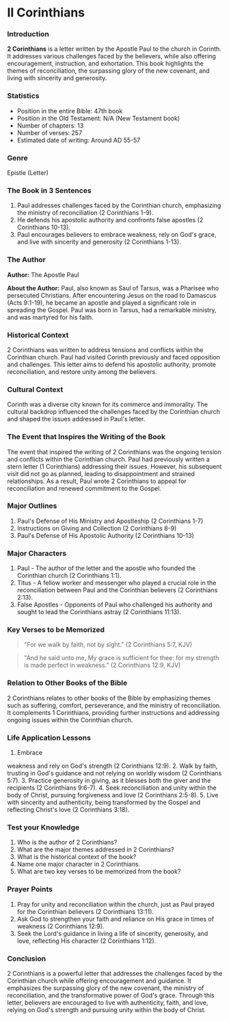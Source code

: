 # II Corinthians

### Introduction

**2 Corinthians** is a letter written by the Apostle Paul to the church in Corinth. It addresses various challenges faced by the believers, while also offering encouragement, instruction, and exhortation. This book highlights the themes of reconciliation, the surpassing glory of the new covenant, and living with sincerity and generosity.

### Statistics

* Position in the entire Bible: 47th book
* Position in the Old Testament: N/A (New Testament book)
* Number of chapters: 13
* Number of verses: 257
* Estimated date of writing: Around AD 55-57

### Genre

Epistle (Letter)

### The Book in 3 Sentences

1. Paul addresses challenges faced by the Corinthian church, emphasizing the ministry of reconciliation (2 Corinthians 1-9).
2. He defends his apostolic authority and confronts false apostles (2 Corinthians 10-13).
3. Paul encourages believers to embrace weakness, rely on God's grace, and live with sincerity and generosity (2 Corinthians 1-13).

### The Author

**Author:** The Apostle Paul

**About the Author:** Paul, also known as Saul of Tarsus, was a Pharisee who persecuted Christians. After encountering Jesus on the road to Damascus (Acts 9:1-19), he became an apostle and played a significant role in spreading the Gospel. Paul was born in Tarsus, had a remarkable ministry, and was martyred for his faith.

### Historical Context

2 Corinthians was written to address tensions and conflicts within the Corinthian church. Paul had visited Corinth previously and faced opposition and challenges. This letter aims to defend his apostolic authority, promote reconciliation, and restore unity among the believers.

### Cultural Context

Corinth was a diverse city known for its commerce and immorality. The cultural backdrop influenced the challenges faced by the Corinthian church and shaped the issues addressed in Paul's letter.

### The Event that Inspires the Writing of the Book

The event that inspired the writing of 2 Corinthians was the ongoing tension and conflicts within the Corinthian church. Paul had previously written a stern letter (1 Corinthians) addressing their issues. However, his subsequent visit did not go as planned, leading to disappointment and strained relationships. As a result, Paul wrote 2 Corinthians to appeal for reconciliation and renewed commitment to the Gospel.

### Major Outlines

1. Paul's Defense of His Ministry and Apostleship (2 Corinthians 1-7)
2. Instructions on Giving and Collection (2 Corinthians 8-9)
3. Paul's Defense of His Apostolic Authority (2 Corinthians 10-13)

### Major Characters

1. Paul - The author of the letter and the apostle who founded the Corinthian church (2 Corinthians 1:1).
2. Titus - A fellow worker and messenger who played a crucial role in the reconciliation between Paul and the Corinthian believers (2 Corinthians 2:13).
3. False Apostles - Opponents of Paul who challenged his authority and sought to lead the Corinthians astray (2 Corinthians 11:13).

### Key Verses to be Memorized

> "For we walk by faith, not by sight." (2 Corinthians 5:7, KJV)

> "And he said unto me, My grace is sufficient for thee: for my strength is made perfect in weakness." (2 Corinthians 12:9, KJV)

### Relation to Other Books of the Bible

2 Corinthians relates to other books of the Bible by emphasizing themes such as suffering, comfort, perseverance, and the ministry of reconciliation. It complements 1 Corinthians, providing further instructions and addressing ongoing issues within the Corinthian church.

### Life Application Lessons

1. Embrace

weakness and rely on God's strength (2 Corinthians 12:9). 2. Walk by faith, trusting in God's guidance and not relying on worldly wisdom (2 Corinthians 5:7). 3. Practice generosity in giving, as it blesses both the giver and the recipients (2 Corinthians 9:6-7). 4. Seek reconciliation and unity within the body of Christ, pursuing forgiveness and love (2 Corinthians 2:5-8). 5. Live with sincerity and authenticity, being transformed by the Gospel and reflecting Christ's love (2 Corinthians 3:18).

### Test your Knowledge

1. Who is the author of 2 Corinthians?
2. What are the major themes addressed in 2 Corinthians?
3. What is the historical context of the book?
4. Name one major character in 2 Corinthians.
5. What are two key verses to be memorized from the book?

### Prayer Points

1. Pray for unity and reconciliation within the church, just as Paul prayed for the Corinthian believers (2 Corinthians 13:11).
2. Ask God to strengthen your faith and reliance on His grace in times of weakness (2 Corinthians 12:9).
3. Seek the Lord's guidance in living a life of sincerity, generosity, and love, reflecting His character (2 Corinthians 1:12).

### Conclusion

2 Corinthians is a powerful letter that addresses the challenges faced by the Corinthian church while offering encouragement and guidance. It emphasizes the surpassing glory of the new covenant, the ministry of reconciliation, and the transformative power of God's grace. Through this letter, believers are encouraged to live with authenticity, faith, and love, relying on God's strength and pursuing unity within the body of Christ.
